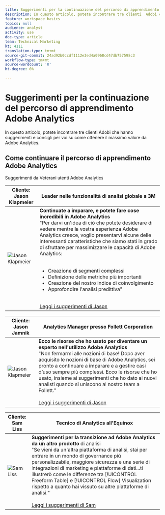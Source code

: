 ```yaml
---
title: Suggerimenti per la continuazione del percorso di apprendimento  Adobe Analytics
description: In questo articolo, potete incontrare tre clienti  Adobi che hanno suggerimenti e consigli per voi su come ottenere il massimo valore da  Adobe Analytics.
feature: workspace basics
topics: null
audience: analyst
activity: use
doc-type: article
team: Technical Marketing
kt: 4111
translation-type: tm+mt
source-git-commit: 24ad92b0ccdf1112e3ed4a0968cd47db757598c3
workflow-type: tm+mt
source-wordcount: '0'
ht-degree: 0%

---
```



# Suggerimenti per la continuazione del percorso di apprendimento  Adobe Analytics

In questo articolo, potete incontrare tre clienti  Adobi che hanno suggerimenti e consigli per voi su come ottenere il massimo valore da  Adobe Analytics.

## Come continuare il percorso di apprendimento  Adobe Analytics

Suggerimenti da Veterani  utenti Adobe Analytics

| Cliente:<br>Jason Klapmeier | Leader nelle funzionalità di analisi globale a 3M |
|------------|------------|
| ![Jason Klapmeier](assets/jasonklapmeier.jpg) | **Continuate a imparare, e potete fare cose incredibili in  Adobe Analytics** <br> &quot;Per darvi un&#39;idea di ciò che potete desiderare di vedere mentre la vostra esperienza  Adobe Analytics cresce, voglio presentarvi alcune delle interessanti caratteristiche che siamo stati in grado di sfruttare per massimizzare le capacità di  Adobe Analytics: <br><br><ul><li>Creazione di segmenti complessi</li><li>Definizione delle metriche più importanti</li><li>Creazione del nostro indice di coinvolgimento</li><li>Approfondire l&#39;analisi predittiva&quot;</li></ul><br>[Leggi i suggerimenti di Jason](https://experienceleaguecommunities.adobe.com/t5/Adobe-Analytics-Discussions/Incredible-Things-You-Can-Do-in-Adobe-Analytics/td-p/354333) |

| Cliente:<br>Jason Jamnik | Analytics Manager presso Follett Corporation |
|------------|------------|
| ![Jason Klapmeier](assets/jasonjamnik.jpg) | **Ecco le risorse che ho usato per diventare un esperto nell&#39;utilizzo  Adobe Analytics** <br> &quot;Non fermarmi alle nozioni di base! Dopo aver acquisito le nozioni di base di  Adobe Analytics, sei pronto a continuare a imparare e a gestire casi d’uso sempre più complessi. Ecco le risorse che ho usato, insieme ai suggerimenti che ho dato ai nuovi analisti quando si uniscono al nostro team a Follett.&quot;<br><br>[Leggi i suggerimenti di Jason](https://experienceleaguecommunities.adobe.com/t5/Adobe-Analytics-Discussions/Here-are-the-resources-I-used-to-become-an-expert-at-using-Adobe/m-p/354226) |

| Cliente:<br>Sam Liss | Tecnico di Analytics all&#39;Equinox |
|------------|------------|
| ![Sam Liss](assets/samliss.jpg) | **Suggerimenti per la transizione ad  Adobe Analytics da un altro prodotto** di analisi <br> &quot;Se vieni da un&#39;altra piattaforma di analisi, stai per entrare in un mondo di governance più personalizzabile, maggiore sicurezza e una serie di integrazioni di marketing e piattaforme di dati...ti illustrerò come le differenze tra [!UICONTROL Freeform Table] e [!UICONTROL Flow] Visualization rispetto a quanto hai vissuto su altre piattaforme di analisi.&quot;<br><br>[Leggi i suggerimenti di Sam](https://experienceleaguecommunities.adobe.com/t5/Adobe-Analytics-Discussions/An-Analyst-s-Quick-Start-Guide-Switching-to-Adobe/td-p/354312) |
